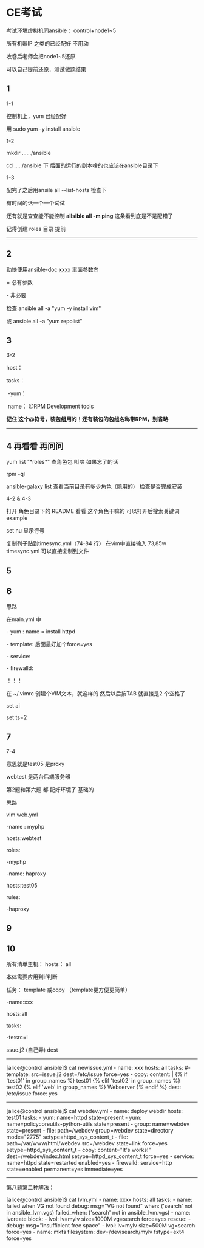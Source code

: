 # CE考试

考试环境虚拟机同ansible： control+node1~5

所有机器IP 之类的已经配好 不用动

收卷后老师会把node1~5还原

可以自己提前还原，测试做题结果



## 1

1-1

控制机上，yum 已经配好

用 sudo yum -y install ansible



1-2

mkdir  ....../ansible

cd  ...../ansible	下	后面的运行的剧本啥的也应该在ansible目录下



1-3

配完了之后用ansile  all --list-hosts 检查下

有时间的话一个一个试试

还有就是查查能不能控制   **allsible all  -m ping**    这条看到底是不是配错了

记得创建 roles 目录 提前

---------

## 2

勤快使用ansible-doc  <u>xxxx</u>    里面参数向

 =  必有参数  

\- 非必要



检查 ansible all -a "yum -y install vim"

或 ansible all -a "yum repolist"



## 3

3-2 

host：

tasks：

​	-yum：

​        name： @RPM Development tools   

**记住 这个@符号，装包组用的！还有装包的包组名称带RPM，别省略**



--------

## 4  再看看 再问问

yum list "\*roles*"        查角色包 叫啥  如果忘了的话

rpm  -ql  

ansible-galaxy list    查看当前目录有多少角色（能用的） 检查是否完成安装

4-2 & 4-3

打开 角色目录下的 README  看看 这个角色干嘛的   可以打开后搜索关键词example

set nu 显示行号

复制列子贴到timesync.yml（74-84 行）   在vim中直接输入 73,85w timesync.yml 可以直接复制到文件



## 5





## 6

   思路

在main.yml  中

\-  yum : name = install httpd 

\-  template:				后面最好加个force=yes 

\-  service:

\-  firewalld: 





！！！  

在 ~/.vimrc   创建个VIM文本，就这样的 然后以后按TAB 就直接是2 个空格了

set ai 

set ts=2	



## 7

7-4 

意思就是test05 是proxy  

webtest 是两台后端服务器

第2题和第六题 都 配好环境了 基础的



思路

vim web.yml

-name : myphp

hosts:webtest

roles:

  -myphp

-name: haproxy

hosts:test05

rules:

-haproxy





## 9 







## 10

所有清单主机：  hosts： all

本体需要应用到if判断

任务： template 或copy    （template更方便更简单）

-name:xxx

 hosts:all

 tasks:

-te:src=i

ssue.j2 (自己弄)   dest









---------

[alice@control ansible]$ cat newissue.yml
\- name: xxx
  hosts: all
  tasks:
    \#- template: src=issue.j2 dest=/etc/issue force=yes
    \- copy:
        content: |
          {% if 'test01' in  group_names %}
          test01
          {% elif 'test02' in  group_names  %}
          test02
          {% elif 'web' in group_names  %}
          Webserver
          {% endif %}
        dest: /etc/issue
        force: yes

------------

[alice@control ansible]$ cat webdev.yml
\- name: deploy webdir
  hosts: test01
  tasks:
    \- yum: name=httpd state=present
    \- yum: name=policycoreutils-python-utils state=present
    \- group: name=webdev state=present
    \- file: path=/webdev group=webdev state=directory mode="2775" setype=httpd_sys_content_t
    \- file: path=/var/www/html/webdev src=/webdev state=link force=yes  setype=httpd_sys_content_t
    \- copy: content="It's works!" dest=/webdev/index.html  setype=httpd_sys_content_t force=yes
    \- service: name=httpd state=restarted enabled=yes
    \- firewalld: service=http state=enabled permanent=yes immediate=yes

------------

第八题第二种解法：

[alice@control ansible]$ cat lvm.yml
\- name: xxxx
  hosts: all
  tasks:
    \- name: failed when VG not found
      debug: msg="VG not found"
      when: ('search' not in ansible_lvm.vgs)
      failed_when: ('search' not in ansible_lvm.vgs)
    \- name: lvcreate
      block:
        \- lvol: lv=mylv size=1000M vg=search force=yes
      rescue:
        \- debug: msg="insufficient free space"
        \- lvol: lv=mylv size=500M vg=search force=yes
    \- name: mkfs
      filesystem: dev=/dev/search/mylv  fstype=ext4  force=yes